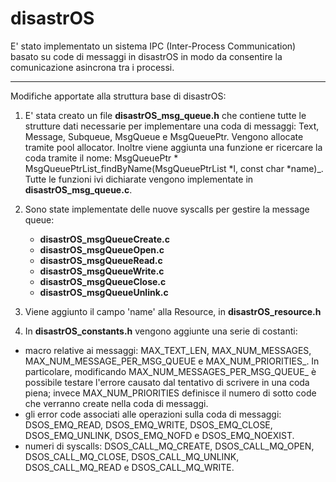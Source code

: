 # disastrOS

E' stato implementato un sistema IPC (Inter-Process Communication) basato su code di messaggi in disastrOS in modo da consentire la comunicazione asincrona tra i processi.

************************************************************************************
Modifiche apportate alla struttura base di disastrOS:

1. E' stata creato un file **disastrOS_msg_queue.h** che contiene tutte le strutture dati necessarie per implementare una coda di messaggi: Text, Message, Subqueue, MsgQueue e MsgQueuePtr. Vengono allocate tramite pool allocator. Inoltre viene aggiunta una funzione er ricercare la coda tramite il nome: MsgQueuePtr * MsgQueuePtrList_findByName(MsgQueuePtrList *l, const char *name)_. Tutte le funzioni ivi dichiarate vengono implementate in **disastrOS_msg_queue.c**. 

2. Sono state implementate delle nuove syscalls per gestire la message queue: 
	- **disastrOS_msgQueueCreate.c**
	- **disastrOS_msgQueueOpen.c**
	- **disastrOS_msgQueueRead.c**
	- **disastrOS_msgQueueWrite.c**
	- **disastrOS_msgQueueClose.c**
	- **disastrOS_msgQueueUnlink.c**

3. Viene aggiunto il campo 'name' alla Resource, in **disastrOS_resource.h**

4. In **disastrOS_constants.h** vengono aggiunte una serie di costanti:
 - macro relative ai messaggi: MAX_TEXT_LEN, MAX_NUM_MESSAGES, MAX_NUM_MESSAGE_PER_MSG_QUEUE e MAX_NUM_PRIORITIES_. In particolare, modificando MAX_NUM_MESSAGES_PER_MSG_QUEUE_ è possibile testare l'errore causato dal tentativo di scrivere in una coda piena; invece MAX_NUM_PRIORITIES definisce il numero di sotto code che verranno create nella coda di messaggi.
- gli error code associati alle operazioni sulla coda di messaggi:   
DSOS_EMQ_READ, DSOS_EMQ_WRITE, DSOS_EMQ_CLOSE, DSOS_EMQ_UNLINK, DSOS_EMQ_NOFD e DSOS_EMQ_NOEXIST. 
- numeri di syscalls: DSOS_CALL_MQ_CREATE, DSOS_CALL_MQ_OPEN, DSOS_CALL_MQ_CLOSE, DSOS_CALL_MQ_UNLINK, DSOS_CALL_MQ_READ e DSOS_CALL_MQ_WRITE.

